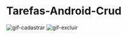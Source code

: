# Tarefas-Android-Crud

![gif-cadastrar](https://cloud.githubusercontent.com/assets/21285289/21332705/6af5bc6c-c631-11e6-934e-14218bc05ff3.gif)
![gif-excluir](https://cloud.githubusercontent.com/assets/21285289/21332717/89ed81a4-c631-11e6-9bb5-4d830b724555.gif)
